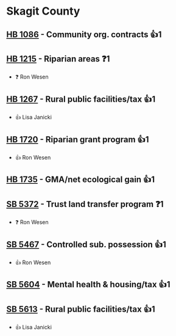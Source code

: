# Skagit County

## [HB 1086](/bill/2023-24/hb/1086/) - Community org. contracts 👍1  

## [HB 1215](/bill/2023-24/hb/1215/) - Riparian areas   ❓1
* ❓ Ron Wesen

## [HB 1267](/bill/2023-24/hb/1267/) - Rural public facilities/tax 👍1  
* 👍 Lisa Janicki

## [HB 1720](/bill/2023-24/hb/1720/) - Riparian grant program 👍1  
* 👍 Ron Wesen

## [HB 1735](/bill/2023-24/hb/1735/) - GMA/net ecological gain 👍1  

## [SB 5372](/bill/2023-24/sb/5372/) - Trust land transfer program   ❓1
* ❓ Ron Wesen

## [SB 5467](/bill/2023-24/sb/5467/) - Controlled sub. possession 👍1  
* 👍 Ron Wesen

## [SB 5604](/bill/2023-24/sb/5604/) - Mental health & housing/tax 👍1  

## [SB 5613](/bill/2023-24/sb/5613/) - Rural public facilities/tax 👍1  
* 👍 Lisa Janicki